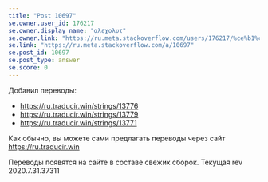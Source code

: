 ```yaml
---
title: "Post 10697"
se.owner.user_id: 176217
se.owner.display_name: "αλεχολυτ"
se.owner.link: "https://ru.meta.stackoverflow.com/users/176217/%ce%b1%ce%bb%ce%b5%cf%87%ce%bf%ce%bb%cf%85%cf%84"
se.link: "https://ru.meta.stackoverflow.com/a/10697"
se.post_id: 10697
se.post_type: answer
se.score: 0
---
```

<p>Добавил переводы:</p>
<ul>
<li><a href="https://ru.traducir.win/strings/13776" rel="nofollow noreferrer">https://ru.traducir.win/strings/13776</a></li>
<li><a href="https://ru.traducir.win/strings/13779" rel="nofollow noreferrer">https://ru.traducir.win/strings/13779</a></li>
<li><a href="https://ru.traducir.win/strings/13771" rel="nofollow noreferrer">https://ru.traducir.win/strings/13771</a></li>
</ul>
<p>Как обычно, вы можете сами предлагать переводы через сайт <a href="https://ru.traducir.win" rel="nofollow noreferrer">https://ru.traducir.win</a></p>
<p>Переводы появятся на сайте в составе свежих сборок. Текущая rev 2020.7.31.37311</p>
